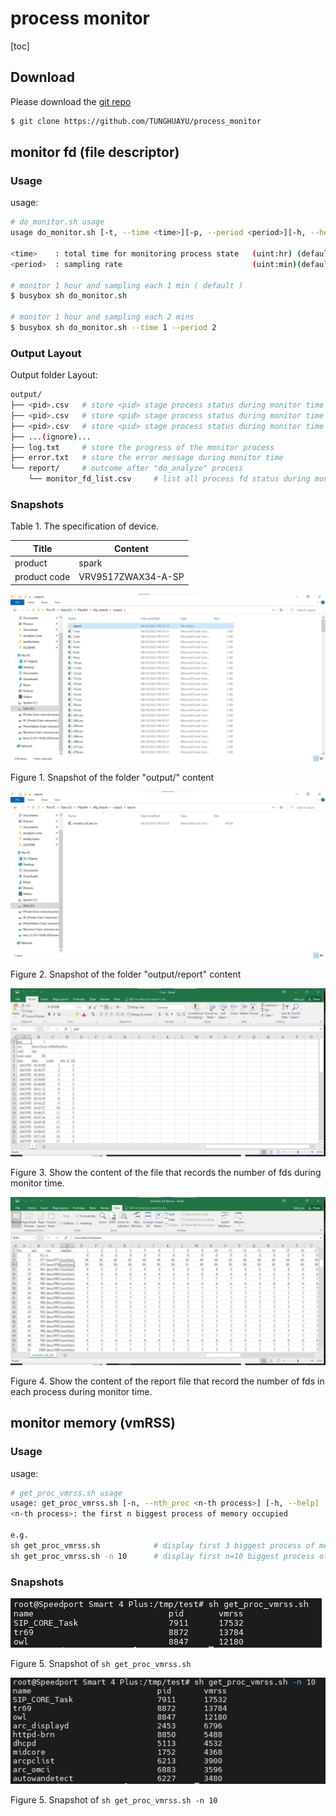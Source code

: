 # process monitor



[toc]



## Download

Please download the [git repo](https://github.com/TUNGHUAYU/process_monitor)

```bash
$ git clone https://github.com/TUNGHUAYU/process_monitor
```





## monitor fd (file descriptor)

### Usage

usage:

```bash
# do_monitor.sh usage 
usage do_monitor.sh [-t, --time <time>][-p, --period <period>][-h, --help]

<time>    : total time for monitoring process state   (uint:hr) (default: 1hr)
<period>  : sampling rate                             (uint:min)(default: 1min)

# monitor 1 hour and sampling each 1 min ( default )
$ busybox sh do_monitor.sh 

# monitor 1 hour and sampling each 2 mins
$ busybox sh do_monitor.sh --time 1 --period 2 
```



### Output Layout

Output folder Layout:

```bash
output/			
├── <pid>.csv	# store <pid> stage process status during monitor time
├── <pid>.csv	# store <pid> stage process status during monitor time
├── <pid>.csv	# store <pid> stage process status during monitor time
├── ...(ignore)...	
├── log.txt		# store the progress of the monitor process
├── error.txt	# store the error message during monitor time
└── report/		# outcome after "do_analyze" process
	└── monitor_fd_list.csv 	# list all process fd status during monitor time 
```



### Snapshots



Table 1. The specification of device.

| Title        | Content            |
| ------------ | ------------------ |
| product      | spark              |
| product code | VRV9517ZWAX34-A-SP |



![pid_csv](image/pid_csv.png)

Figure 1. Snapshot of the folder "output/" content



![report](image/report.png)

Figure 2. Snapshot of the folder "output/report" content



![pid_csv_content](image/pid_csv_content.png)

Figure 3. Show the content of the file that records the number of fds during monitor time.



![report_content](image/report_content.png)

Figure 4. Show the content of the report file that record the number of fds in each process during monitor time.





## monitor memory (vmRSS)

### Usage



usage:

```bash
# get_proc_vmrss.sh usage 
usage: get_proc_vmrss.sh [-n, --nth_proc <n-th process>] [-h, --help]
<n-th process>: the first n biggest process of memory occupied

e.g.
sh get_proc_vmrss.sh            # display first 3 biggest process of memory occupied
sh get_proc_vmrss.sh -n 10      # display first n=10 biggest process of memory occupied
```



### Snapshots

![get_vmrss_default](image/get_vmrss_default.png)

Figure 5. Snapshot of `sh get_proc_vmrss.sh`





![get_vmrss_n_10](image/get_vmrss_n_10.png)

Figure 5. Snapshot of `sh get_proc_vmrss.sh -n 10`
